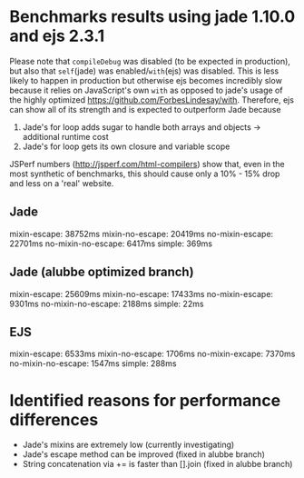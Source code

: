 # Benchmarks results using jade 1.10.0 and ejs 2.3.1
Please note that ```compileDebug``` was disabled (to be expected in production), but also that ```self```(jade) was enabled/```with```(ejs) was disabled.
This is less likely to happen in production but otherwise ejs becomes incredibly slow because it relies on JavaScript's own ```with``` as opposed to jade's usage of the highly optimized https://github.com/ForbesLindesay/with.
Therefore, ejs can show all of its strength and is expected to outperform Jade because

1. Jade's for loop adds sugar to handle both arrays and objects -> additional runtime cost
2. Jade's for loop gets its own closure and variable scope

JSPerf numbers (http://jsperf.com/html-compilers) show that, even in the most synthetic of benchmarks, this should cause only a  10% - 15% drop and less on a 'real' website.

## Jade
mixin-escape: 38752ms
mixin-no-escape: 20419ms
no-mixin-escape: 22701ms
no-mixin-no-escape: 6417ms
simple: 369ms

## Jade (alubbe optimized branch)
mixin-escape: 25609ms
mixin-no-escape: 17433ms
no-mixin-escape: 9301ms
no-mixin-no-escape: 2188ms
simple: 22ms

## EJS
mixin-escape: 6533ms
mixin-no-escape: 1706ms
no-mixin-excape: 7370ms
no-mixin-no-escape: 1547ms
simple: 288ms

# Identified reasons for performance differences

- Jade's mixins are extremely low (currently investigating)
- Jade's escape method can be improved (fixed in alubbe branch)
- String concatenation via += is faster than [].join (fixed in alubbe branch)
